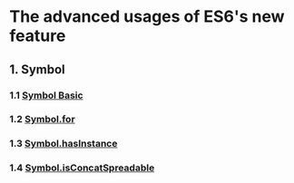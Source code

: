 # The advanced usages of ES6's new feature
## 1. Symbol
### 1.1 [Symbol Basic](./Symbol/basic-using.js)
### 1.2 [Symbol.for](./Symbol/basic-using.js)
### 1.3 [Symbol.hasInstance](./Symbol/symbol-hasinstance.js)
### 1.4 [Symbol.isConcatSpreadable](./Symbol/symbol-isConcatSpreadable.js)
